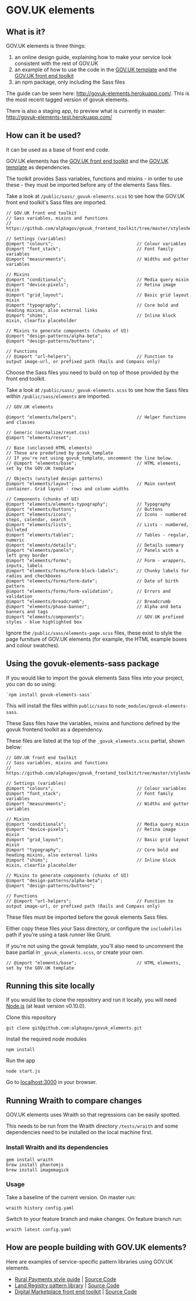 GOV.UK elements
===============

## What is it?

GOV.UK elements is three things:

1. an online design guide, explaining how to make your service look consistent with the rest of GOV.UK
2. an example of how to use the code in the [GOV.UK template](https://github.com/alphagov/govuk_template) and the [GOV.UK front end toolkit](https://github.com/alphagov/govuk_frontend_toolkit)
3. an npm package, only including the Sass files

The guide can be seen here: http://govuk-elements.herokuapp.com/.
This is the most recent tagged version of govuk elements.

There is also a staging app, to preview what is currently in master:
http://govuk-elements-test.herokuapp.com/


## How can it be used?

It can be used as a base of front end code.

GOV.UK elements has the [GOV.UK front end toolkit](https://github.com/alphagov/govuk_frontend_toolkit) and the [GOV.UK template](https://github.com/alphagov/govuk_template) as dependencies.

The toolkit provides Sass variables, functions and mixins - in order to use these - they must be imported before any of the elements Sass files.

Take a look at `/public/sass/_govuk-elements.scss` to see how the GOV.UK front end toolkit's Sass files are imported.


    // GOV.UK front end toolkit
    // Sass variables, mixins and functions
    // https://github.com/alphagov/govuk_frontend_toolkit/tree/master/stylesheets

    // Settings (variables)
    @import "colours";                                // Colour variables
    @import "font_stack";                             // Font family variables
    @import "measurements";                           // Widths and gutter variables

    // Mixins
    @import "conditionals";                           // Media query mixin
    @import "device-pixels";                          // Retina image mixin
    @import "grid_layout";                            // Basic grid layout mixin
    @import "typography";                             // Core bold and heading mixins, also external links
    @import "shims";                                  // Inline block mixin, clearfix placeholder

    // Mixins to generate components (chunks of UI)
    @import "design-patterns/alpha-beta";
    @import "design-patterns/buttons";

    // Functions
    // @import "url-helpers";                         // Function to output image-url, or prefixed path (Rails and Compass only)


Choose the Sass files you need to build on top of those provided by the front end toolkit.

Take a look at `/public/sass/_govuk-elements.scss` to see how the Sass files within `/public/sass/elements` are imported.


    // GOV.UK elements

    @import "elements/helpers";                       // Helper functions and classes

    // Generic (normalize/reset.css)
    @import "elements/reset";

    // Base (unclassed HTML elements)
    // These are predefined by govuk_template
    // If you're not using govuk_template, uncomment the line below.
    // @import "elements/base";                       // HTML elements, set by the GOV.UK template

    // Objects (unstyled design patterns)
    @import "elements/layout";                        // Main content container. Grid layout - rows and column widths

    // Components (chunks of UI)
    @import "elements/elements-typography";           // Typography
    @import "elements/buttons";                       // Buttons
    @import "elements/icons";                         // Icons - numbered steps, calendar, search
    @import "elements/lists";                         // Lists - numbered, bulleted
    @import "elements/tables";                        // Tables - regular, numeric
    @import "elements/details";                       // Details summary
    @import "elements/panels";                        // Panels with a left grey border
    @import "elements/forms";                         // Form - wrappers, inputs, labels
    @import "elements/forms/form-block-labels";       // Chunky labels for radios and checkboxes
    @import "elements/forms/form-date";               // Date of birth pattern
    @import "elements/forms/form-validation";         // Errors and validation
    @import "elements/breadcrumb";                    // Breadcrumb
    @import "elements/phase-banner";                  // Alpha and beta banners and tags
    @import "elements/components";                    // GOV.UK prefixed styles - blue highlighted box


Ignore the `/public/sass/elements-page.scss` files, these exist to style the page furniture of GOV.UK elements (for example, the HTML example boxes and colour swatches).

## Using the govuk-elements-sass package

If you would like to import the govuk elements Sass files into your project, you can do so using:

    `npm install govuk-elements-sass`

This will install the files within `public/sass` to `node_modules/govuk-elements-sass`.

These Sass files have the variables, mixins and functions defined by the govuk frontend toolkit as a dependency.

These files are listed at the top of the `_govuk_elements.scss` partial, shown below:

    // GOV.UK front end toolkit
    // Sass variables, mixins and functions
    // https://github.com/alphagov/govuk_frontend_toolkit/tree/master/stylesheets

    // Settings (variables)
    @import "colours";                                // Colour variables
    @import "font_stack";                             // Font family variables
    @import "measurements";                           // Widths and gutter variables

    // Mixins
    @import "conditionals";                           // Media query mixin
    @import "device-pixels";                          // Retina image mixin
    @import "grid_layout";                            // Basic grid layout mixin
    @import "typography";                             // Core bold and heading mixins, also external links
    @import "shims";                                  // Inline block mixin, clearfix placeholder

    // Mixins to generate components (chunks of UI)
    @import "design-patterns/alpha-beta";
    @import "design-patterns/buttons";

    // Functions
    // @import "url-helpers";                         // Function to output image-url, or prefixed path (Rails and Compass only)


These files must be imported before the govuk elements Sass files.

Either copy these files your Sass directory, or configure the `includeFiles` path if you’re using a task runner like Grunt.

If you're not using the govuk template, you'll also need to uncomment the base partial in `_govuk_elements.scss`, or create your own.

    // @import "elements/base";                       // HTML elements, set by the GOV.UK template


## Running this site locally

If you would like to clone the repository and run it locally,
you will need [Node.js](http://nodejs.org/) (at least version v0.10.0).

Clone this repository

    git clone git@github.com:alphagov/govuk_elements.git


Install the required node modules

    npm install


Run the app

    node start.js


Go to [localhost:3000](http://localhost:3000) in your browser.

## Running Wraith to compare changes

GOV.UK elements uses Wraith so that regressions can be easily spotted.

This needs to be run from the Wraith directory `/tests/wraith` and some dependencies need to be installed on the local machine first.

### Install Wraith and its dependencies

    gem install wraith
    brew install phantomjs
    brew install imagemagick

### Usage

Take a baseline of the current version.
On master run:

    wraith history config.yaml


Switch to your feature branch and make changes.
On feature branch run:

    wraith latest config.yaml


## How are people building with GOV.UK elements?

Here are examples of service-specific pattern libraries using GOV.UK elements.

* [Rural Payments style guide](http://rural-payments-styleguide.herokuapp.com) | [Source Code](https://github.com/Defra/rural-payments-styleguide/)
* [Land Registry pattern library](http://land-registry-elements.herokuapp.com) | [Source Code](https://github.com/LandRegistry/land-registry-elements)
* [Digital Marketplace front end toolkit](http://alphagov.github.io/digitalmarketplace-frontend-toolkit/) | [Source Code](https://github.com/alphagov/digitalmarketplace-frontend-toolkit)
